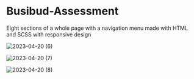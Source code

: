 # Busibud-Assessment

Eight sections of a whole page with a navigation menu made with HTML and SCSS with responsive design

![2023-04-20 (6)](https://user-images.githubusercontent.com/113760661/235850168-ae8376fd-7fa0-4919-a74f-edd8170575bd.png)

![2023-04-20 (7)](https://user-images.githubusercontent.com/113760661/235850313-a76773c6-6007-427c-98d1-a9c62d2ff407.png)

![2023-04-20 (8)](https://user-images.githubusercontent.com/113760661/235850380-a3dddf7d-eeb1-4f9d-913a-f02f274da8f6.png)

